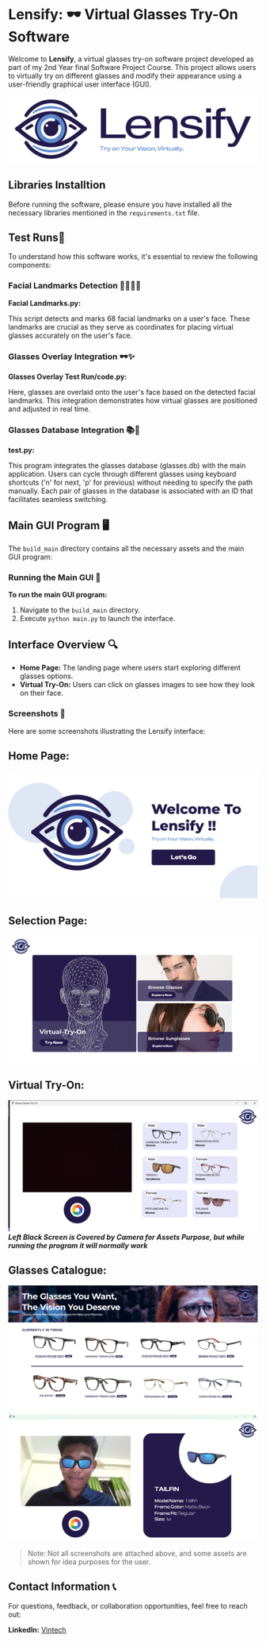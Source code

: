 # **Lensify: 🕶️ Virtual Glasses Try-On Software**

Welcome to **Lensify**, a virtual glasses try-on software project developed as part of my 2nd Year final Software Project Course. This project allows users to virtually try on different glasses and modify their appearance using a user-friendly graphical user interface (GUI).

![Lensify](ZLogo_Frame.jpg)

## **Libraries Installtion**

Before running the software, please ensure you have installed all the necessary libraries mentioned in the `requirements.txt` file.

## **Test Runs🧪**
To understand how this software works, it's essential to review the following components:

### **Facial Landmarks Detection 👨‍🦰👩‍🦱** 

**Facial Landmarks.py:**

This script detects and marks 68 facial landmarks on a user's face. These landmarks are crucial as they serve as coordinates for placing virtual glasses accurately on the user's face.

### **Glasses Overlay Integration 🕶️✨** 

**Glasses Overlay Test Run/code.py:**

Here, glasses are overlaid onto the user's face based on the detected facial landmarks. This integration demonstrates how virtual glasses are positioned and adjusted in real time.

### **Glasses Database Integration 📚🔄** 

**test.py:**

This program integrates the glasses database (glasses.db) with the main application. Users can cycle through different glasses using keyboard shortcuts ('n' for next, 'p' for previous) without needing to specify the path manually. Each pair of glasses in the database is associated with an ID that facilitates seamless switching.

## **Main GUI Program 🖥️** 
The `build_main` directory contains all the necessary assets and the main GUI program:

### **Running the Main GUI 🚀** 
**To run the main GUI program:**

1. Navigate to the `build_main` directory.
2. Execute `python main.py` to launch the interface.

## **Interface Overview 🔍** 
- **Home Page:** The landing page where users start exploring different glasses options.
- **Virtual Try-On:** Users can click on glasses images to see how they look on their face.

### **Screenshots 📸** 
Here are some screenshots illustrating the Lensify interface:

## **Home Page:**
![Lensify](ZLanding_Page.png)

## **Selection Page:**
![Selection Page](ZOptions.png)

## **Virtual Try-On:**
![Virtual-Try-On](ZVTO.png)
***Left Black Screen is Covered by Camera for Assets Purpose, but while running the program it will normally work***

## **Glasses Catalogue:**
![Lensify](ZGlasses_Page.png)
![Sunglasses](ZSunglasses.png)

> Note: Not all screenshots are attached above, and some assets are shown for idea purposes for the user.

## **Contact Information 📞** 
For questions, feedback, or collaboration opportunities, feel free to reach out:

**LinkedIn:** [Vintech](https://www.linkedin.com/in/vintech/)
